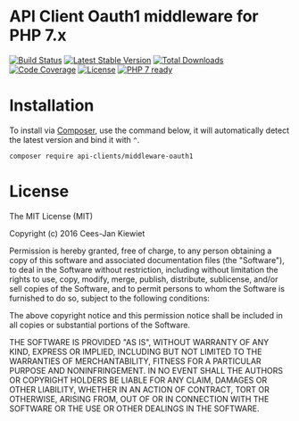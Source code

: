 # API Client Oauth1 middleware for PHP 7.x

[![Build Status](https://travis-ci.org/php-api-clients/middleware-oauth1.svg?branch=master)](https://travis-ci.org/php-api-clients/middleware-oauth1)
[![Latest Stable Version](https://poser.pugx.org/api-clients/middleware-oauth1/v/stable.png)](https://packagist.org/packages/api-clients/middleware-oauth1)
[![Total Downloads](https://poser.pugx.org/api-clients/middleware-oauth1/downloads.png)](https://packagist.org/packages/api-clients/middleware-oauth1/stats)
[![Code Coverage](https://scrutinizer-ci.com/g/php-api-clients/middleware-oauth1/badges/coverage.png?b=master)](https://scrutinizer-ci.com/g/php-api-clients/middleware-oauth1/?branch=master)
[![License](https://poser.pugx.org/api-clients/middleware-oauth1/license.png)](https://packagist.org/packages/api-clients/middleware-oauth1)
[![PHP 7 ready](http://php7ready.timesplinter.ch/php-api-clients/middleware-oauth1/badge.svg)](https://appveyor-ci.org/php-api-clients/middleware-oauth1)

# Installation

To install via [Composer](http://getcomposer.org/), use the command below, it will automatically detect the latest version and bind it with `^`.

```
composer require api-clients/middleware-oauth1 
```

# License

The MIT License (MIT)

Copyright (c) 2016 Cees-Jan Kiewiet

Permission is hereby granted, free of charge, to any person obtaining a copy
of this software and associated documentation files (the "Software"), to deal
in the Software without restriction, including without limitation the rights
to use, copy, modify, merge, publish, distribute, sublicense, and/or sell
copies of the Software, and to permit persons to whom the Software is
furnished to do so, subject to the following conditions:

The above copyright notice and this permission notice shall be included in all
copies or substantial portions of the Software.

THE SOFTWARE IS PROVIDED "AS IS", WITHOUT WARRANTY OF ANY KIND, EXPRESS OR
IMPLIED, INCLUDING BUT NOT LIMITED TO THE WARRANTIES OF MERCHANTABILITY,
FITNESS FOR A PARTICULAR PURPOSE AND NONINFRINGEMENT. IN NO EVENT SHALL THE
AUTHORS OR COPYRIGHT HOLDERS BE LIABLE FOR ANY CLAIM, DAMAGES OR OTHER
LIABILITY, WHETHER IN AN ACTION OF CONTRACT, TORT OR OTHERWISE, ARISING FROM,
OUT OF OR IN CONNECTION WITH THE SOFTWARE OR THE USE OR OTHER DEALINGS IN THE
SOFTWARE.
